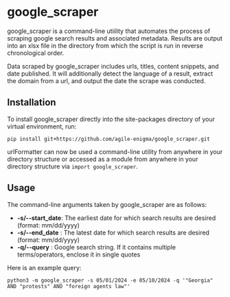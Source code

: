 # google_scraper

google_scraper is a command-line utiility that automates the process of scraping google search results and associated 
metadata. Results are output into an xlsx file in the directory from which the script is run in reverse chronological order.

Data scraped by google_scraper includes urls, titles, content snippets, and date published. It will additionally
detect the language of a result, extract the domain from a url, and output the date the scrape was conducted.

## Installation

To install google_scraper directly into the site-packages directory of your virtual environment, run:

`pip install git+https://github.com/agile-enigma/google_scraper.git`

urlFormatter can now be used a command-line utility from anywhere in your directory structure or accessed 
as a module from anywhere in your directory structure via `import google_scraper`.

## Usage

The command-line arguments taken by google_scraper are as follows:
* **-s/--start_date**: The earliest date for which search results are desired (format: mm/dd/yyyy)
* **-s/--end_date**  : The latest date for which search results are desired (format: mm/dd/yyyy)
* **-q/--query**     : Google search string. If it contains multiple terms/operators, enclose it in single quotes

Here is an example query:

`python3 -m google_scraper -s 05/01/2024 -e 05/10/2024 -q '"Georgia" AND "protests" AND "foreign agents law"'`
